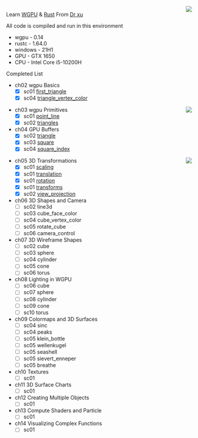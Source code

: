 <img align="right" src="https://wgpu.rs/logo.min.svg">

Learn [WGPU](https://wgpu.rs/) & [Rust](https://www.rust-lang.org/) From [Dr xu](https://drxudotnet.com/)


All code is compiled and run in this environment
* wgpu    - 0.14
* rustc   - 1.64.0
* windows - 21H1
* GPU     - GTX 1650
* CPU     - Intel Core i5-10200H

Completed List
* ch02 wgpu Basics
  - [x] sc01 [first_triangle](./examples/ch02/first_triangle.rs)
  - [x] sc04 [triangle_vertex_color](./examples/ch02/triangle_vertex_color.rs)

<img align="right" src="https://www.rust-lang.org/static/images/rust-logo-blk.svg">

* ch03 wgpu Primitives
  - [x] sc01 [point_line](./examples/ch03/point_line.rs)
  - [x] sc02 [triangles](./examples/ch03/triangles.rs)
* ch04 GPU Buffers
  - [x] sc02 [triangle](./examples/ch04/triangle.rs)
  - [x] sc03 [square](./examples/ch04/square.rs)
  - [x] sc04 [square_index](./examples/ch04/square_index.rs)

<img align="right" src="https://drxudotnet.com/images/xu_logo.png">

* ch05 3D Transformations
  - [x] sc01 [scaling](./examples/ch05/scaling.rs)
  - [x] sc01 [translation](./examples/ch05/translation.rs)
  - [x] sc01 [rotation](./examples/ch05/rotation.rs)
  - [x] sc01 [transforms](./examples/ch05/transform.rs)
  - [x] sc02 [view_projection](./examples/ch05/view_projection.rs)
* ch06 3D Shapes and Camera
  - [ ] sc02 line3d
  - [ ] sc03 cube_face_color
  - [ ] sc04 cube_vertex_color
  - [ ] sc05 rotate_cube
  - [ ] sc06 camera_control
* ch07 3D Wireframe Shapes
  - [ ] sc02 cube
  - [ ] sc03 sphere
  - [ ] sc04 cylinder
  - [ ] sc05 cone
  - [ ] sc06 torus
* ch08 Lighting in WGPU
  - [ ] sc06 cube
  - [ ] sc07 sphere
  - [ ] sc08 cylinder
  - [ ] sc09 cone
  - [ ] sc10 torus
* ch09 Colormaps and 3D Surfaces
  - [ ] sc04 sinc
  - [ ] sc04 peaks
  - [ ] sc05 klein_bottle
  - [ ] sc05 wellenkugel
  - [ ] sc05 seashell
  - [ ] sc05 sievert_enneper
  - [ ] sc05 breathe
* ch10 Textures
  - [ ] sc01
* ch11 3D Surface Charts
  - [ ] sc01
* ch12 Creating Multiple Objects
  - [ ] sc01
* ch13 Compute Shaders and Particle
  - [ ] sc01
* ch14 Visualizing Complex Functions
  - [ ] sc01